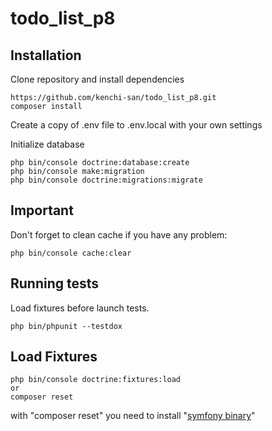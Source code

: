 # todo_list_p8

## Installation

Clone repository and install dependencies

```
https://github.com/kenchi-san/todo_list_p8.git
composer install
```

Create a copy of .env file to .env.local with your own settings


Initialize database

```
php bin/console doctrine:database:create
php bin/console make:migration
php bin/console doctrine:migrations:migrate

```

## Important
Don't forget to clean cache if you have any problem:
```
php bin/console cache:clear
```

## Running tests
Load fixtures before launch tests.

```
php bin/phpunit --testdox
```

## Load Fixtures

```
php bin/console doctrine:fixtures:load
or
composer reset
```
with "composer reset" you need to install "[symfony binary](https://symfony.com/doc/current/best_practices.html#use-the-symfony-binary-to-create-symfony-applications)"

